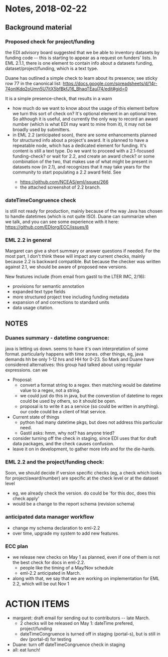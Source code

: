 # Notes, 2018-02-22

## Background material

### Proposed check for project/funding
the EDI advisory board suggested that we be able to inventory datasets by funding code -- this is starting to appear as a request on 
funders' lists. In EML 2.1.1, there is one element to contain info about a datasets funding, dataset/project/funding, which is a text type. 

Duane has outlined a simple check to learn about its presence; see sticky row 77 in the canonical list:
https://docs.google.com/spreadsheets/d/14r-74onIKdq2oUmn5U7itX5bfBkfJ16_BhaqTEaul74/edit#gid=0

It is a simple presence-check, that results in a warn

* how much do we want to know about the usage of this element before we turn this sort of check on? It's optional element in 
an optional tree. So although it is useful, and currently the only way to record an award number (which is what EDI may want to 
mine from it), it may not be broadly used by submitters.
* in EML 2.2 (anticipated soon), there are some enhancements planned for structured info about a project's award. It is 
planned to have a repeatable <award> node, which has a dedicated element for funding. It's content is still a text 
type. Do we want to proceed with a 2.1-focused funding-check? or wait for 2.2, and create an award check? or some combination 
of the two, that makes use of what might be present in datasets now (in 2.1), and recognizes that it may take years for the 
community to start populating a 2.2 award field. See
  * https://github.com/NCEAS/eml/issues/266
  * the attached screenshot of 2.2 branch.


### dateTimeCongruence check
is still not ready for production, mainly because of the way Java has chosen to handle datetimes (which is not quite ISO). 
Duane can summarize when we talk, and you can see some experience with it here: https://github.com/EDIorg/ECC/issues/8


### EML 2.2 in general
Margaret can give a short summary or answer questions if needed. For the most part, I don't think these will impact any current 
checks, mainly because 2.2 is backward compatible. But because the checker was written against 2.1, we should be aware of proposed 
new versions.

New features include (from email from gastil to the LTER IMC, 2/16): 
* provisions for semantic annotation
* expanded text type fields
* more structured project tree including funding metadata
* expansion of and corrections to standard units
* data usage citation. 


## NOTES
### Duanes summary - datetime congruence: 
java is letting us down. seems to have it's own interpretation of some format. particularly happens with time zones. other things, eg, java demands hh be only 1-12 hrs and HH for 0-23. So Mark and Duane have considered alternatives:
this group had talked about using regular expressions. can we 
* Proposal: 
  * convert a format string to a regex. then matching would be datetime value to a regex, not a string. 
  * we could just do this in java, but the converstion of datetime to regex could be used by others, so it should be open. 
  * proposal is to write it as a service (so could be written in anything). our code could be a client of htat service.
* Current state of things
  * python had many datetime pkgs, but does not address this particular need. 
  * Gastil asks: hmm, why not? has anyone tried? 
* consider turning off the check in staging, since EDI uses that for draft data packages, and the check causes confusion.
* leave it on in development, to gather more info and for the die-hards.

### EML 2.2 and the project/funding check:
Soon, we should decide if version specific checks (eg, a check which looks for project/award/number) are specific at the check level or at the dataset level 
* eg, we already check the version. do could be 'for this doc, does this check apply'
* would be a change to the report schema (revision schema)

### anticipated data manager workflow
* change my schema declaration to eml-2.2
* over time, upgrade my system to add new features.

### ECC plan
* we release new checks on May 1 as planned, even if one of them is not the best check for docs in eml-2.2.
  * people like the timing of a May/Nov schedule
  * eml-2.2 anticipated in March. 
* along with that, we say that we are working on implementation for EML 2.2, which will be out Nov 1

# ACTION ITEMS
* margaret: draft email for sending out to contributors -- late March.
  * 2 checks will be released on May 1: dateTime prefered, project/funding
  * dateTimeCongruence is turned off in staging (portal-s), but is still in dev (portal-d) for testing
* Duane: turn off dateTimeCongruence check in staging 
* all: eat lunch!
